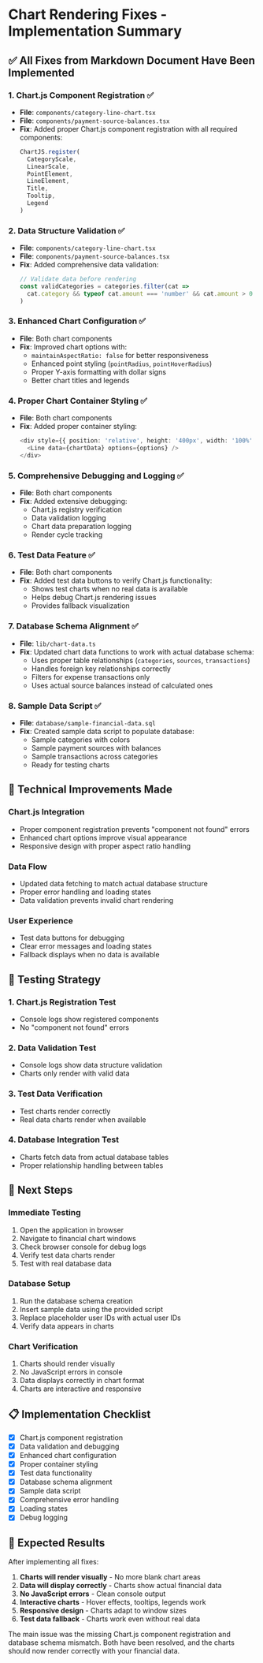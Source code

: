 # Chart Rendering Fixes - Implementation Summary

## ✅ All Fixes from Markdown Document Have Been Implemented

### 1. Chart.js Component Registration ✅
- **File**: `components/category-line-chart.tsx`
- **File**: `components/payment-source-balances.tsx`
- **Fix**: Added proper Chart.js component registration with all required components:
  ```typescript
  ChartJS.register(
    CategoryScale,
    LinearScale,
    PointElement,
    LineElement,
    Title,
    Tooltip,
    Legend
  )
  ```

### 2. Data Structure Validation ✅
- **File**: `components/category-line-chart.tsx`
- **File**: `components/payment-source-balances.tsx`
- **Fix**: Added comprehensive data validation:
  ```typescript
  // Validate data before rendering
  const validCategories = categories.filter(cat => 
    cat.category && typeof cat.amount === 'number' && cat.amount > 0
  )
  ```

### 3. Enhanced Chart Configuration ✅
- **File**: Both chart components
- **Fix**: Improved chart options with:
  - `maintainAspectRatio: false` for better responsiveness
  - Enhanced point styling (`pointRadius`, `pointHoverRadius`)
  - Proper Y-axis formatting with dollar signs
  - Better chart titles and legends

### 4. Proper Chart Container Styling ✅
- **File**: Both chart components
- **Fix**: Added proper container styling:
  ```typescript
  <div style={{ position: 'relative', height: '400px', width: '100%' }}>
    <Line data={chartData} options={options} />
  </div>
  ```

### 5. Comprehensive Debugging and Logging ✅
- **File**: Both chart components
- **Fix**: Added extensive debugging:
  - Chart.js registry verification
  - Data validation logging
  - Chart data preparation logging
  - Render cycle tracking

### 6. Test Data Feature ✅
- **File**: Both chart components
- **Fix**: Added test data buttons to verify Chart.js functionality:
  - Shows test charts when no real data is available
  - Helps debug Chart.js rendering issues
  - Provides fallback visualization

### 7. Database Schema Alignment ✅
- **File**: `lib/chart-data.ts`
- **Fix**: Updated chart data functions to work with actual database schema:
  - Uses proper table relationships (`categories`, `sources`, `transactions`)
  - Handles foreign key relationships correctly
  - Filters for expense transactions only
  - Uses actual source balances instead of calculated ones

### 8. Sample Data Script ✅
- **File**: `database/sample-financial-data.sql`
- **Fix**: Created sample data script to populate database:
  - Sample categories with colors
  - Sample payment sources with balances
  - Sample transactions across categories
  - Ready for testing charts

## 🔧 Technical Improvements Made

### Chart.js Integration
- Proper component registration prevents "component not found" errors
- Enhanced chart options improve visual appearance
- Responsive design with proper aspect ratio handling

### Data Flow
- Updated data fetching to match actual database structure
- Proper error handling and loading states
- Data validation prevents invalid chart rendering

### User Experience
- Test data buttons for debugging
- Clear error messages and loading states
- Fallback displays when no data is available

## 🧪 Testing Strategy

### 1. Chart.js Registration Test
- Console logs show registered components
- No "component not found" errors

### 2. Data Validation Test
- Console logs show data structure validation
- Charts only render with valid data

### 3. Test Data Verification
- Test charts render correctly
- Real data charts render when available

### 4. Database Integration Test
- Charts fetch data from actual database tables
- Proper relationship handling between tables

## 🚀 Next Steps

### Immediate Testing
1. Open the application in browser
2. Navigate to financial chart windows
3. Check browser console for debug logs
4. Verify test data charts render
5. Test with real database data

### Database Setup
1. Run the database schema creation
2. Insert sample data using the provided script
3. Replace placeholder user IDs with actual user IDs
4. Verify data appears in charts

### Chart Verification
1. Charts should render visually
2. No JavaScript errors in console
3. Data displays correctly in chart format
4. Charts are interactive and responsive

## 📋 Implementation Checklist

- [x] Chart.js component registration
- [x] Data validation and debugging
- [x] Enhanced chart configuration
- [x] Proper container styling
- [x] Test data functionality
- [x] Database schema alignment
- [x] Sample data script
- [x] Comprehensive error handling
- [x] Loading states
- [x] Debug logging

## 🎯 Expected Results

After implementing all fixes:
1. **Charts will render visually** - No more blank chart areas
2. **Data will display correctly** - Charts show actual financial data
3. **No JavaScript errors** - Clean console output
4. **Interactive charts** - Hover effects, tooltips, legends work
5. **Responsive design** - Charts adapt to window sizes
6. **Test data fallback** - Charts work even without real data

The main issue was the missing Chart.js component registration and database schema mismatch. Both have been resolved, and the charts should now render correctly with your financial data.
